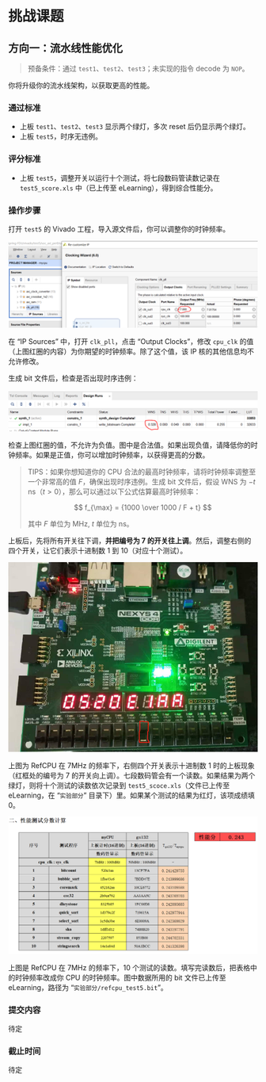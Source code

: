 # 挑战课题
## 方向一：流水线性能优化

> 预备条件：通过 `test1`、`test2`、`test3`；未实现的指令 decode 为 `NOP`。

你将升级你的流水线架构，以获取更高的性能。

### 通过标准

* 上板 `test1`、`test2`、`test3` 显示两个绿灯，多次 reset 后仍显示两个绿灯。
* 上板 `test5`，时序无违例。

### 评分标准

* 上板 `test5`，调整开关以运行十个测试，将七段数码管读数记录在 `test5_score.xls` 中（已上传至 eLearning），得到综合性能分。

### 操作步骤

打开 `test5` 的 Vivado 工程，导入源文件后，你可以调整你的时钟频率。

![frequency](../asset/project/frequency.png)

在 “IP Sources” 中，打开 `clk_pll`，点击 “Output Clocks”，修改 `cpu_clk` 的值（上图红圈的内容）为你期望的时钟频率。除了这个值，该 IP 核的其他信息均不允许修改。

生成 bit 文件后，检查是否出现时序违例：

![wns](../asset/project/wns.png)

检查上图红圈的值，不允许为负值。图中是合法值。如果出现负值，请降低你的时钟频率。如果是正值，你可以增加时钟频率，以获得更高的分数。

> TIPS：如果你想知道你的 CPU 合法的最高时钟频率，请将时钟频率调整至一个非常高的值 $F$，确保出现时序违例。生成 bit 文件后，假设 WNS 为 $-t$ ns（$t > 0$），那么可以通过以下公式估算最高时钟频率：
>
> $$ f_{\max} = {1000 \over 1000 / F + t} $$
>
> 其中 $F$ 单位为 MHz, $t$ 单位为 ns。

上板后，先将所有开关往下调，**并把编号为 7 的开关往上调**。然后，调整右侧的四个开关，让它们表示十进制数 1 到 10（对应十个测试）。

![score_board](../asset/project/score_board.jpg)

上图为 RefCPU 在 7MHz 的频率下，右侧四个开关表示十进制数 1 时的上板现象（红框处的编号为 7 的开关向上调）。七段数码管会有一个读数。如果结果为两个绿灯，则将十个测试的读数依次记录到 `test5_scoce.xls`（文件已上传至 eLearning，在 “`实验部分`” 目录下）里。如果某个测试的结果为红灯，该项成绩填 0。

![score_refcpu](../asset/project/score_refcpu.png)

上图是 RefCPU 在 7MHz 的频率下，10 个测试的读数。填写完读数后，把表格中的时钟频率改成你 CPU 的时钟频率。图中数据所用的 bit 文件已上传至 eLearning，路径为 “`实验部分/refcpu_test5.bit`”。

### 提交内容

待定

### 截止时间

待定
